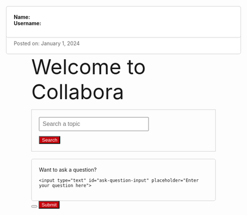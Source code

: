 ```yaml
---
layout: post
type: hacks
permalink: /postlogin
---
```

 <span style="font-size:4em;">Welcome to Collabora</span>

<html lang="en">
<head>
<meta charset="UTF-8">
<meta name="viewport" content="width=device-width, initial-scale=1.0">
<title>Search Bar Example</title>
<style>

    #search-container {
        margin-bottom: 20px;
    }

    #search-input {
        width: 300px;
        padding: 8px;
        font-size: 16px;
    }

    #search-results {
        list-style-type: none;
        padding: 0;
    }

    #search-results li {
        margin-bottom: 5px;
    }
</style>
</head>
<body>

<div id="search-container">
    <input type="text" id="search-input" placeholder="Search a topic">
    <ul id="search-results"></ul>
    <button id="my-button" style="background-color: #c5000c; color: white;">Search</button>

</div>



<html lang="en">
<head>
    <meta charset="UTF-8">
    <meta name="viewport" content="width=device-width, initial-scale=1.0">
    <title>Question Details</title>
    <style>
        .question-box {
            border: 1px solid #ccc;
            padding: 40px; /* Increase padding to make the box bigger */
            margin-bottom: 20px;
            border-radius: 5px;
            position: fixed;
            top: 20px;
            left: 50%;
            transform: translateX(-50%);
            background-color: #fff;
            z-index: 1000;
            width: 80%; /* Set width to 80% of the viewport */
            max-width: 600px; /* Set maximum width to 600px */
        }
        .user-info {
            font-weight: bold;
            margin-bottom: 20px; /* Increase margin between user info and date */
        }
        .date {
            color: #666;
            font-size: 14px;
        }
    </style>
</head>
<body>

<div class="question-box">
    <div class="user-info">
        <p><label for="uid">User ID:< document.getElementById("uid").value </label> 
    </p>
        <span>Username: </span><span id="username">johndoe123</span>
    </div>
    <div class="date" id="post-date">Posted on: January 1, 2024</div>
</div>

</body>
</html>



<html lang="en">
<head>
    <meta charset="UTF-8">
    <meta name="viewport" content="width=device-width, initial-scale=1.0">
    <title>Question Details</title>
    <style>
        .question-box {
            border: 1px solid #ccc;
            padding: 20px;
            margin-bottom: 20px;
            border-radius: 5px;
        }
        .user-info {
            font-weight: bold;
            margin-bottom: 10px;
        }
        .date {
            color: #666;
            font-size: 14px;
        }
        #search-container {
            margin-bottom: 20px;
            border: 1px solid #ccc;
             padding: 20px;
        }
        #ask-question-box {
            border: 1px solid #ccc;
            padding: 20px;
            border-radius: 5px;
        }
        #ask-question-box {
            border: 1px solid #ccc;
            padding: 20px;
            border-radius: 5px;
        }
        #ask-question-input {
            width: 20%; /* Set input width to 100% */
            height: 100px; /* Set input height to 100 pixels */
            padding: 8px;
            margin-top: 10px;
            box-sizing: border-box;
        }
    </style>
<script>
function getTodaysDate() {
    const today = new Date();
    const yyyy = today.getFullYear();
    let mm = today.getMonth() + 1; // Months start at 0!
    let dd = today.getDate();

    if (dd < 10) dd = '0' + dd;
    if (mm < 10) mm = '0' + mm;

    const formattedToday = yyyy+ "-" + mm + '-'+ dd;

    return formattedToday;
}
const formattedToday = getTodaysDate();
document.getElementById('post-date').innerHTML = "Posted on: " + formattedToday;

function createPost() {
    const enteredPost = document.getElementById("ask-question-input").value;
    const enteredDOQ = getTodaysDate()
    const enteredUid = "toby" //to be set dynamically (figure out later)
    const enteredId = "10" //to be set dynamically (figure out later)
    post_api(enteredId, enteredPost, enteredUid, enteredDOQ)

}

function post_api(id, post, uid, doq) {
    var myHeaders = new Headers();
    myHeaders.append("Content-Type", "application/json");

    var raw = JSON.stringify({
    "id": id,
    "note": post,
    "uid": uid,
    "doq": doq
    });

    var requestOptions = {
    method: 'POST',
    headers: myHeaders,
    body: raw,
    redirect: 'follow'
    };

    fetch("http://127.0.0.1:8091/api/post/", requestOptions)
        .then(response => {
            if (response.ok) {
                console.log("Question Received");
                alert("Question has been sent, you will receive a response soon.");
              } else {
                console.error("Question creation failed");
                // You can handle failed login attempts here
                const errorMessageDiv = document.getElementById('errorMessage');
                errorMessageDiv.innerHTML = '<label style="color: red;">Question Creation Failed</label>';
              }
          })
          .then(result => { 
            console.log(result);
            
            })
          .catch(error => console.log('error', error)); 
   
}

const enteredName = localStorage.getItem("enteredName");
const enteredUid = localStorage.getItem("enteredUid");

        // Update HTML with stored data
document.getElementById("name-span").textContent = enteredName;
document.getElementById("uid-span").textContent = enteredUid;
  
</script>
</head>
<body>



<div class="question-box">
    <div class="user-info">
        <span>Name: </span><span id="name-span"></span><br>
        <span>Username: </span><span id="uid-span"></span>
    </div>
<div class="date" id="post-date"></div>
</div>
<div id="errorMessage"></div>
<form action="javascript:createPost()">
<div id="ask-question-box">
    <span>Want to ask a question?</span><br>
    
    <input type="text" id="ask-question-input" placeholder="Enter your question here">
</div>
<button>           </button> 
<button id="my-button" style="background-color: #c5000c; color: white;">Submit</button>
</form>
</body>
</html>

